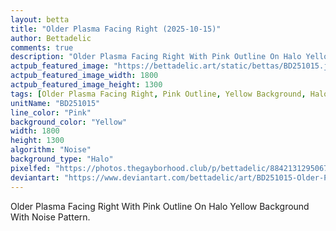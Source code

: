 ```yaml
---
layout: betta
title: "Older Plasma Facing Right (2025-10-15)"
author: Bettadelic
comments: true
description: "Older Plasma Facing Right With Pink Outline On Halo Yellow Background With Noise Pattern."
actpub_featured_image: "https://bettadelic.art/static/bettas/BD251015.jpg"
actpub_featured_image_width: 1800
actpub_featured_image_height: 1300
tags: [Older Plasma Facing Right, Pink Outline, Yellow Background, Halo Background Pattern, Noise Pattern, October 2025]
unitName: "BD251015"
line_color: "Pink"
background_color: "Yellow"
width: 1800
height: 1300
algorithm: "Noise"
background_type: "Halo"
pixelfed: "https://photos.thegayborhood.club/p/bettadelic/884213129506793030"
deviantart: "https://www.deviantart.com/bettadelic/art/BD251015-Older-Plasma-Facing-Right-2025-10-15-1253058586"
---
```


Older Plasma Facing Right With Pink Outline On Halo Yellow Background With Noise Pattern.
